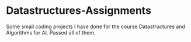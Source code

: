 # Datastructures-Assignments
Some small coding projects I have done for the course Datastructures and Algorithms for AI. Passed all of them.
